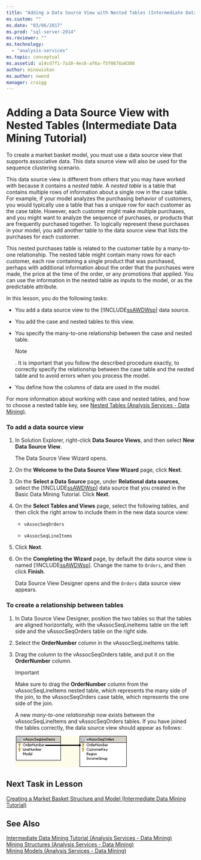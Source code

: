 ```yaml
---
title: "Adding a Data Source View with Nested Tables (Intermediate Data Mining Tutorial) | Microsoft Docs"
ms.custom: ""
ms.date: "03/06/2017"
ms.prod: "sql-server-2014"
ms.reviewer: ""
ms.technology: 
  - "analysis-services"
ms.topic: conceptual
ms.assetid: a14cd7f1-7a10-4ec6-af6a-f5f0676a0308
author: minewiskan
ms.author: owend
manager: craigg
---
```

# Adding a Data Source View with Nested Tables (Intermediate Data Mining Tutorial)
  To create a market basket model, you must use a data source view that supports associative data. This data source view will also be used for the sequence clustering scenario.  
  
 This data source view is different from others that you may have worked with because it contains a *nested table*. A *nested table* is a table that contains multiple rows of information about a single row in the case table. For example, if your model analyzes the purchasing behavior of customers, you would typically use a table that has a unique row for each customer as the case table. However, each customer might make multiple purchases, and you might want to analyze the sequence of purchases, or products that are frequently purchased together. To logically represent these purchases in your model, you add another table to the data source view that lists the purchases for each customer.  
  
 This nested purchases table is related to the customer table by a many-to-one relationship. The nested table might contain many rows for each customer, each row containing a single product that was purchased, perhaps with additional information about the order that the purchases were made, the price at the time of the order, or any promotions that applied. You can use the information in the nested table as inputs to the model, or as the predictable attribute.  
  
 In this lesson, you do the following tasks:  
  
-   You add a data source view to the [!INCLUDE[ssAWDWsp](../includes/ssawdwsp-md.md)] data source.  
  
-   You add the case and nested tables to this view.  
  
-   You specify the many-to-one relationship between the case and nested table.  
  
    > [!NOTE]  
    >  . It is important that you follow the described procedure exactly, to correctly specify the relationship between the case table and the nested table and to avoid errors when you process the model.  
  
-   You define how the columns of data are used in the model.  
  
 For more information about working with case and nested tables, and how to choose a nested table key, see [Nested Tables &#40;Analysis Services - Data Mining&#41;](../../2014/analysis-services/data-mining/nested-tables-analysis-services-data-mining.md).  
  
### To add a data source view  
  
1.  In Solution Explorer, right-click **Data Source Views**, and then select **New Data Source View**.  
  
     The Data Source View Wizard opens.  
  
2.  On the **Welcome to the Data Source View Wizard** page, click **Next**.  
  
3.  On the **Select a Data Source** page, under **Relational data sources**, select the [!INCLUDE[ssAWDWsp](../includes/ssawdwsp-md.md)] data source that you created in the Basic Data Mining Tutorial. Click **Next**.  
  
4.  On the **Select Tables and Views** page, select the following tables, and then click the right arrow to include them in the new data source view:  
  
    -   `vAssocSeqOrders`  
  
    -   `vAssocSeqLineItems`  
  
5.  Click **Next**.  
  
6.  On the **Completing the Wizard** page, by default the data source view is named [!INCLUDE[ssAWDWsp](../includes/ssawdwsp-md.md)]. Change the name to `Orders`, and then click **Finish**.  
  
     Data Source View Designer opens and the `Orders` data source view appears.  
  
### To create a relationship between tables  
  
1.  In Data Source View Designer, position the two tables so that the tables are aligned horizontally, with the vAssocSeqLineItems table on the left side and the vAssocSeqOrders table on the right side.  
  
2.  Select the **OrderNumber** column in the vAssocSeqLineItems table.  
  
3.  Drag the column to the vAssocSeqOrders table, and put it on the **OrderNumber** column.  
  
    > [!IMPORTANT]  
    >  Make sure to drag the **OrderNumber** column from the vAssocSeqLineItems nested table, which represents the many side of the join, to the vAssocSeqOrders case table, which represents the one side of the join.  
  
     A new *many-to-one relationship* now exists between the vAssocSeqLineItems and vAssocSeqOrders tables. If you have joined the tables correctly, the data source view should appear as follows:  
  
     ![expected many-to-one join on nested and case table](../../2014/tutorials/media/dsv-nestedjoin-illustration.gif "expected many-to-one join on nested and case table")  
  
## Next Task in Lesson  
 [Creating a Market Basket Structure and Model &#40;Intermediate Data Mining Tutorial&#41;](../../2014/tutorials/creating-a-market-basket-structure-and-model-intermediate-data-mining-tutorial.md)  
  
## See Also  
 [Intermediate Data Mining Tutorial &#40;Analysis Services - Data Mining&#41;](../../2014/tutorials/intermediate-data-mining-tutorial-analysis-services-data-mining.md)   
 [Mining Structures &#40;Analysis Services - Data Mining&#41;](../../2014/analysis-services/data-mining/mining-structures-analysis-services-data-mining.md)   
 [Mining Models &#40;Analysis Services - Data Mining&#41;](../../2014/analysis-services/data-mining/mining-models-analysis-services-data-mining.md)  
  
  
